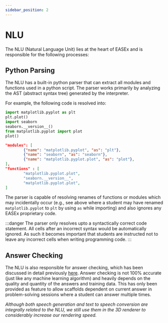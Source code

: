 ```yaml
---
sidebar_position: 2
---
```


# NLU

The NLU (Natural Language Unit) lies at the heart of EASEx and is responsible for the following processes:

## Python Parsing

The NLU has a built-in python parser that can extract all modules and functions used in a python script. The parser works primarily by analyzing the AST (abstract syntax tree) generated by the interpreter.

For example, the following code is resolved into:

```python
import matplotlib.pyplot as plt
plt.plot()
import seaborn
seaborn.__version__()
from matplotlib.pyplot import plot
plot()
```

```json
"modules": [
        {"name": "matplotlib.pyplot", "as": "plt"},
        {"name": "seaborn", "as": "seaborn"},
        {"name": "matplotlib.pyplot.plot", "as": "plot"},
],
"functions" : [
        "matplotlib.pyplot.plot",
        "seaborn.__version__",
        "matplotlib.pyplot.plot",
]
```

The parser is capable of resolving renames of functions or modules which may incidentally occur (e.g., see above where a student may have renamed `matplotlib.pyplot` to `plt` by using `as` while importing) and also ignores any EASEx proprietary code.

:::danger
The parser only resolves upto a syntactically correct code statement. All cells after an incorrect syntax would be automatically ignored. As such it becomes important that students are instructed not to leave any incorrect cells when writing programming code.
:::

## Answer Checking

The NLU is also responsible for answer checking, which has been discussed in detail previously [here](../testing/create.md). Answer checking is not 100% accurate (just like any machine learning algorithm) and heavily depends on the quality and quantity of the answers and training data. This has only been provided as feature to allow scaffolds dependent on current answer in problem-solving sessions where a student can answer multiple times.

_Although both speech generation and text to speech conversion are integrally related to the NLU, we still use them in the 3D renderer to considerably increase our rendering speed._

